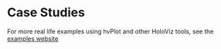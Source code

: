# Case Studies

For more real life examples using hvPlot and other HoloViz tools, see the [examples website](https://examples.holoviz.org/gallery/index.html)
